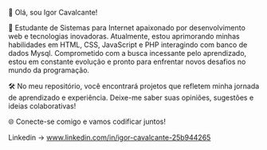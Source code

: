 👋 Olá, sou Igor Cavalcante!

🚀 Estudante de Sistemas para Internet apaixonado por desenvolvimento web e tecnologias inovadoras. Atualmente, estou aprimorando minhas habilidades em HTML, CSS, JavaScript e PHP interagindo com banco de dados Mysql. Comprometido com a busca incessante pelo aprendizado, estou em constante evolução e pronto para enfrentar novos desafios no mundo da programação.

🛠️ No meu repositório, você encontrará projetos que refletem minha jornada de aprendizado e experiência. Deixe-me saber suas opiniões, sugestões e ideias colaborativas!

🌐 Conecte-se comigo e vamos codificar juntos!

Linkedin -> www.linkedin.com/in/igor-cavalcante-25b944265
